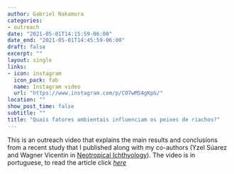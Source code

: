 ```yaml
---
author: Gabriel Nakamura
categories:
- outreach
date: "2021-05-01T14:15:59-06:00"
date_end: "2021-05-01T14:45:59-06:00"
draft: false
excerpt: ""
layout: single
links:
- icon: instagram
  icon_pack: fab
  name: Instagram video
  url: "https://www.instagram.com/p/CO7wMS4gKpG/"
location: ""
show_post_time: false
subtitle: ""
title: "Quais fatores ambientais influenciam os peixes de riachos?"
---
```


This is an outreach video that explains the main results and conclusions from a recent study that I published along with my co-authors (Yzel Súarez and Wagner Vicentin in [Neotropical Ichthyology](https://www.scielo.br/j/ni/)). The video is in portuguese, to read the article click [*here*](https://www.scielo.br/j/ni/a/jWsfj3ZDr6qBbMyg5kfczrB/?lang=en)
